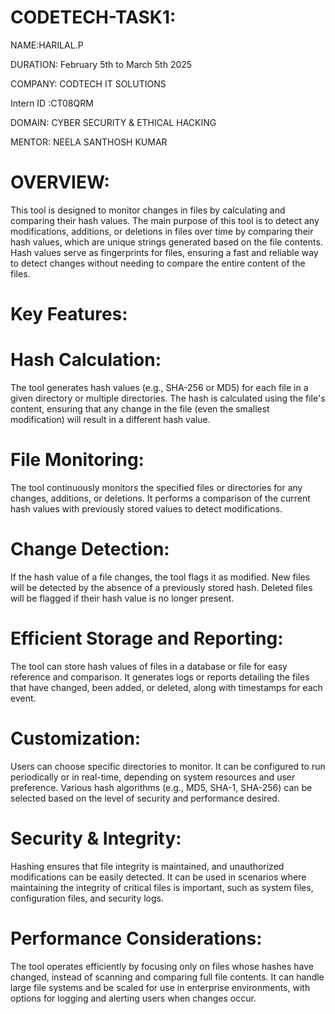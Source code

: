 # CODETECH-TASK1:
NAME:HARILAL.P

DURATION: February 5th to March 5th 2025

COMPANY: CODTECH IT SOLUTIONS

Intern ID :CT08QRM

DOMAIN: CYBER SECURITY & ETHICAL HACKING

MENTOR: NEELA SANTHOSH KUMAR

# OVERVIEW:
This tool is designed to monitor changes in files by calculating and comparing their hash values. The main purpose of this tool is to detect any modifications, additions, or deletions in files over time by comparing their hash values, which are unique strings generated based on the file contents. Hash values serve as fingerprints for files, ensuring a fast and reliable way to detect changes without needing to compare the entire content of the files.

# Key Features:

# Hash Calculation:

The tool generates hash values (e.g., SHA-256 or MD5) for each file in a given directory or multiple directories.
The hash is calculated using the file's content, ensuring that any change in the file (even the smallest modification) will result in a different hash value.

# File Monitoring:

The tool continuously monitors the specified files or directories for any changes, additions, or deletions.
It performs a comparison of the current hash values with previously stored values to detect modifications.

# Change Detection:

If the hash value of a file changes, the tool flags it as modified.
New files will be detected by the absence of a previously stored hash.
Deleted files will be flagged if their hash value is no longer present.

# Efficient Storage and Reporting:

The tool can store hash values of files in a database or file for easy reference and comparison.
It generates logs or reports detailing the files that have changed, been added, or deleted, along with timestamps for each event.

# Customization:

Users can choose specific directories to monitor.
It can be configured to run periodically or in real-time, depending on system resources and user preference.
Various hash algorithms (e.g., MD5, SHA-1, SHA-256) can be selected based on the level of security and performance desired. 

# Security & Integrity:

Hashing ensures that file integrity is maintained, and unauthorized modifications can be easily detected.
It can be used in scenarios where maintaining the integrity of critical files is important, such as system files, configuration files, and security logs.

# Performance Considerations:

The tool operates efficiently by focusing only on files whose hashes have changed, instead of scanning and comparing full file contents.
It can handle large file systems and be scaled for use in enterprise environments, with options for logging and alerting users when changes occur.
